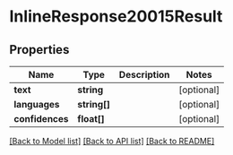 # InlineResponse20015Result

## Properties
Name | Type | Description | Notes
------------ | ------------- | ------------- | -------------
**text** | **string** |  | [optional] 
**languages** | **string[]** |  | [optional] 
**confidences** | **float[]** |  | [optional] 

[[Back to Model list]](../README.md#documentation-for-models) [[Back to API list]](../README.md#documentation-for-api-endpoints) [[Back to README]](../README.md)


